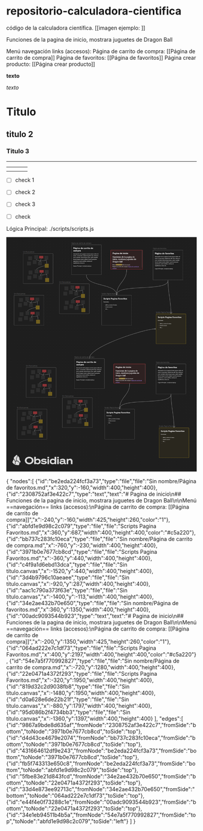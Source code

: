 # repositorio-calculadora-cientifica
código de la calculadora científica.
[[imagen ejemplo: ]]

Funciones de la pagina de inicio, mostrara juguetes de Dragon Ball

Menú navegación links (accesos):
Página de carrito de compra: [[Página de carrito de compra]]
Página de favoritos: [[Página de favoritos]]
Página crear producto: [[Página crear producto]]


**texto**

*texto*
# Titulo
## titulo 2
### Titulo 3

---

|     |     |     |     |
| --- | --- | --- | --- |
|     |     |     |     |
|     |     |     |     |
- [ ] check 1
- [ ] check 2
- [ ] check 3
- [ ] check



Lógica Principal: ./scripts/scripts.js


![Mi Logo](./img/imagen.png)

















{
	"nodes":[
		{"id":"be2eda224fcf3a73","type":"file","file":"Sin nombre/Página de favoritos.md","x":320,"y":-160,"width":400,"height":400},
		{"id":"2308752af3e422c7","type":"text","text":"# Pagina de inicio\n## Funciones de la pagina de inicio, mostrara juguetes de Dragon Ball\n\nMenú ==navegación== links (accesos):\nPágina de carrito de compra: [[Página de carrito de compra]]","x":-240,"y":-160,"width":425,"height":260,"color":"1"},
		{"id":"abfd1e9d98c2c079","type":"file","file":"Scripts Pagina Favoritos.md","x":360,"y":687,"width":400,"height":400,"color":"#c5a220"},
		{"id":"bb737c283fc10eca","type":"file","file":"Sin nombre/Página de carrito de compra.md","x":-760,"y":-230,"width":400,"height":400},
		{"id":"3971b0e7677cb8cd","type":"file","file":"Scripts Pagina Favoritos.md","x":-360,"y":440,"width":400,"height":400},
		{"id":"c4f9a1d6ebd13dca","type":"file","file":"Sin título.canvas","x":-1520,"y":440,"width":400,"height":400},
		{"id":"3d4b9796c10aeaee","type":"file","file":"Sin título.canvas","x":-920,"y":287,"width":400,"height":400},
		{"id":"aac1c790a373f63e","type":"file","file":"Sin título.canvas","x":-1400,"y":-113,"width":400,"height":400},
		{"id":"34e2ae432b70e650","type":"file","file":"Sin nombre/Página de favoritos.md","x":360,"y":1350,"width":400,"height":400},
		{"id":"00adc9093544b923","type":"text","text":"# Pagina de inicio\n## Funciones de la pagina de inicio, mostrara juguetes de Dragon Ball\n\nMenú ==navegación== links (accesos):\nPágina de carrito de compra: [[Página de carrito de compra]]","x":-200,"y":1350,"width":425,"height":260,"color":"1"},
		{"id":"064ad222e7c1df73","type":"file","file":"Scripts Pagina Favoritos.md","x":400,"y":2197,"width":400,"height":400,"color":"#c5a220"},
		{"id":"54e7a5f770992827","type":"file","file":"Sin nombre/Página de carrito de compra.md","x":-720,"y":1280,"width":400,"height":400},
		{"id":"22e0471a4372f293","type":"file","file":"Scripts Pagina Favoritos.md","x":-320,"y":1950,"width":400,"height":400},
		{"id":"819d32c2d9038fb8","type":"file","file":"Sin título.canvas","x":-1480,"y":1950,"width":400,"height":400},
		{"id":"d0a628e6de22b21f","type":"file","file":"Sin título.canvas","x":-880,"y":1797,"width":400,"height":400},
		{"id":"95d086b2f4734bb3","type":"file","file":"Sin título.canvas","x":-1360,"y":1397,"width":400,"height":400}
	],
	"edges":[
		{"id":"9867a9bde8d635af","fromNode":"2308752af3e422c7","fromSide":"bottom","toNode":"3971b0e7677cb8cd","toSide":"top"},
		{"id":"d4d43ce4679e2074","fromNode":"bb737c283fc10eca","fromSide":"bottom","toNode":"3971b0e7677cb8cd","toSide":"top"},
		{"id":"431664612df9e243","fromNode":"be2eda224fcf3a73","fromSide":"bottom","toNode":"3971b0e7677cb8cd","toSide":"top"},
		{"id":"fb5f743313e650c8","fromNode":"be2eda224fcf3a73","fromSide":"bottom","toNode":"abfd1e9d98c2c079","toSide":"top"},
		{"id":"5fbe83e21d843fcd","fromNode":"34e2ae432b70e650","fromSide":"bottom","toNode":"22e0471a4372f293","toSide":"top"},
		{"id":"33d4e873ee92713c","fromNode":"34e2ae432b70e650","fromSide":"bottom","toNode":"064ad222e7c1df73","toSide":"top"},
		{"id":"e44f4e0f73288c1e","fromNode":"00adc9093544b923","fromSide":"bottom","toNode":"22e0471a4372f293","toSide":"top"},
		{"id":"34e1eb94511b4b5a","fromNode":"54e7a5f770992827","fromSide":"top","toNode":"abfd1e9d98c2c079","toSide":"left"}
	]
}
